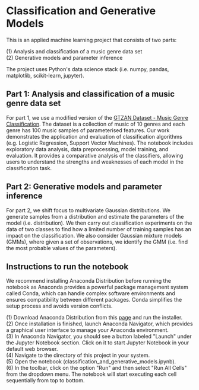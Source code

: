 # Classification and Generative Models  
This is an applied machine learning project that consists of two parts:  

(1) Analysis and classification of a music genre data set  
(2) Generative models and parameter inference  

The project uses Python's data science stack (i.e. numpy, pandas, matplotlib, scikit-learn, jupyter). 

## Part 1: Analysis and classification of a music genre data set  
For part 1, we use a modified version of the [GTZAN Dataset - Music Genre Classification](https://www.kaggle.com/datasets/andradaolteanu/gtzan-dataset-music-genre-classification). The dataset is a collection of music of 10 genres and each genre has 100 music samples of parameterised features. Our work demonstrates the application and evaluation of classification algorithms (e.g. Logistic Regression, Support Vector Machines). The notebook includes exploratory data analysis, data preprocessing, model training, and evaluation. It provides a comparative analysis of the classifiers, allowing users to understand the strengths and weaknesses of each model in the classification task.  


## Part 2: Generative models and parameter inference  
For part 2, we shift focus to multivariate Gaussian distributions. We generate samples from a distribution and estimate the parameters of the model (i.e. distribution). We then carry out classification experiments on the data of two classes to find how a limited number of training samples has an impact on the classification. We also consider Gaussian mixture models (GMMs), where given a set of observations, we identify the GMM (i.e. find the most probable values of the parameters).  


## Instructions to run the notebook  
We recommend installing Anaconda Distribution before running the notebook as Anaconda provides a powerful package management system called Conda, which can handle complex software environments and ensures compatibility between different packages. Conda simplifies the setup process and avoids version conflicts.  

(1) Download Anaconda Distribution from this [page](https://www.anaconda.com/download) and run the installer.  
(2) Once installation is finished, launch Anaconda Navigator, which provides a graphical user interface to manage your Anaconda environment.  
(3) In Anaconda Navigator, you should see a button labeled "Launch" under the Jupyter Notebook section. Click on it to start Jupyter Notebook in your default web browser.  
(4) Navigate to the directory of this project in your system.  
(5) Open the notebook (classification_and_generative_models.ipynb).   
(6) In the toolbar, click on the option "Run" and then select "Run All Cells" from the dropdown menu. The notebook will start executing each cell sequentially from top to bottom.    
